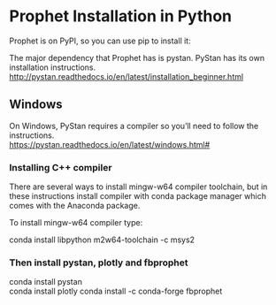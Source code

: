 # Prophet Installation in Python
Prophet is on PyPI, so you can use pip to install it:

The major dependency that Prophet has is pystan. PyStan has its own installation instructions. http://pystan.readthedocs.io/en/latest/installation_beginner.html
 

## Windows
On Windows, PyStan requires a compiler so you’ll need to follow the instructions.  
https://pystan.readthedocs.io/en/latest/windows.html#


### Installing C++ compiler
There are several ways to install mingw-w64 compiler toolchain, but in these instructions install compiler with conda package manager which comes with the Anaconda package.

To install mingw-w64 compiler type:

conda install libpython m2w64-toolchain -c msys2

### Then install pystan, plotly and fbprophet

conda install pystan  
conda install plotly
conda install -c conda-forge fbprophet
  